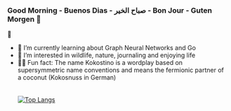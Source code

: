 ### Good Morning - Buenos Dias - صباح الخير - Bon Jour - Guten Morgen :boar:

:palm_tree:
- 💃 I’m currently learning about Graph Neural Networks and Go
- :milky_way: I’m interested in wildlife, nature, journaling and enjoying life
- :whale::dash: Fun fact: The name Kokostino is a wordplay based on supersymmetric name conventions and means the fermionic partner of a coconut (Kokosnuss in German)
 </br> </br> </br>
[![Top Langs](https://github-readme-stats.vercel.app/api/top-langs/?username=kokostino&hide=Java,GAP,Jupyter%20notebook,Roff)](https://github.com/anuraghazra/github-readme-stats)
